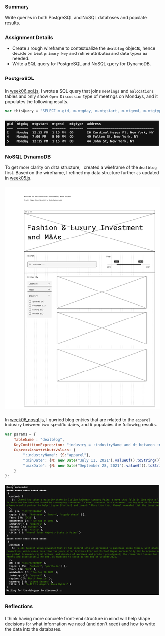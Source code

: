 ### Summary
Write queries in both PostgreSQL and NoSQL databases and populate results. 
##
### Assignment Details
- Create a rough wireframe to contextualize the `dealblog` objects, hence decide on best `primary key` and refine attributes and data types as needed. 
- Write a SQL query for PostgreSQL and NoSQL query for DynamoDB.


##
### PostgreSQL
###
In [week06_sql.js](https://github.com/meanmodemoda/msdv-data-structures/blob/master/week06/week06_sql.js), I wrote a SQL query that joins `meetings` and `aalocations` tables and only show `Open Discussion` type of meetings on Mondays, and it populates the following results.

```javascript
var thisQuery = "SELECT m.gid, m.mtgday, m.mtgstart, m.mtgend, m.mtgtype, l.address FROM aalocations l LEFT JOIN meetings m ON l.gid = m.gid WHERE m.mtgday = 'Monday' and m.mtgtype = 'OD';";
```
###
<img src="./PostgreSQL_output.png" width="500" alt="PostgreSQL output">

### NoSQL DynamoDB 

To get more clarity on data structure, I created a wireframe of the `dealblog` first. Based on the wireframe, I refined my data structure further as updated in [week05.js](https://github.com/meanmodemoda/msdv-data-structures/blob/master/week05_02/week05.js).

###
<img src="./NoSQL_wireframe.png" width="800" alt="NoSQL wireframe">

###

In [week06_nosql.js](https://github.com/meanmodemoda/msdv-data-structures/blob/master/week06/week06_nosql.js), I queried blog entries that are related to the `apparel` industry between two specific dates, and it populates the following results.


```javascript
var params = {
    TableName : "dealblog",
    KeyConditionExpression: "industry = :industryName and dt between :minDate and :maxDate",
    ExpressionAttributeValues: {
        ":industryName": {S:"apparel"},
        ":minDate": {N: new Date("July 11, 2021").valueOf().toString()},
        ":maxDate": {N: new Date("September 28, 2021").valueOf().toString()}
    }
};
```
###
<img src="./NoSQL_output.png" width="500" alt="NoSQL output">

### Reflections
###
I think having more concrete front-end structure in mind will help shape decisions for what information we need (and don't need) and how to write the data into the databases.
